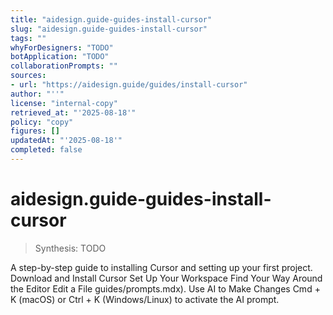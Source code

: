 ```yaml
---
title: "aidesign.guide-guides-install-cursor"
slug: "aidesign.guide-guides-install-cursor"
tags: ""
whyForDesigners: "TODO"
botApplication: "TODO"
collaborationPrompts: ""
sources:
- url: "https://aidesign.guide/guides/install-cursor"
author: "''"
license: "internal-copy"
retrieved_at: "'2025-08-18'"
policy: "copy"
figures: []
updatedAt: "'2025-08-18'"
completed: false
---
```


# aidesign.guide-guides-install-cursor

> Synthesis: TODO

A step-by-step guide to installing Cursor and setting up your first project.
Download and Install Cursor
Set Up Your Workspace
Find Your Way Around the Editor
Edit a File
guides/prompts.mdx).
Use AI to Make Changes
Cmd + K (macOS) or
Ctrl + K (Windows/Linux) to activate the AI prompt.


